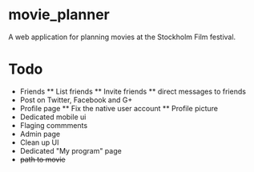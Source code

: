 movie_planner
=============

A web application for planning movies at the Stockholm Film festival. 


Todo
===============

* Friends
** List friends 
** Invite friends
** direct messages to friends
* Post on Twitter, Facebook and G+
* Profile page
** Fix the native user account
** Profile picture
* Dedicated mobile ui
* Flaging commments
* Admin page
* Clean up UI
* Dedicated "My program" page
* ~~path to movie~~
